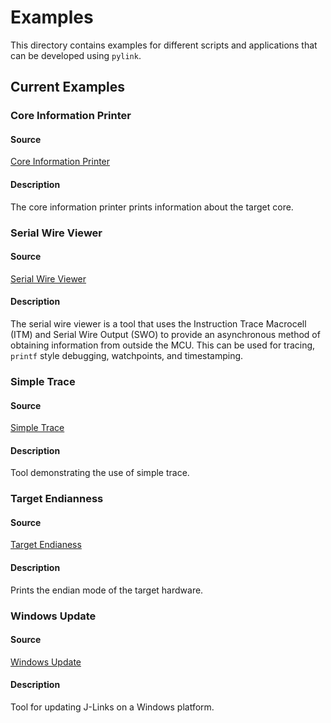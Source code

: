 # Examples

This directory contains examples for different scripts and applications that
can be developed using `pylink`.

## Current Examples

### Core Information Printer

#### Source
[Core Information Printer](./core.py)

#### Description
The core information printer prints information about the target core.


### Serial Wire Viewer

#### Source
[Serial Wire Viewer](./swv.py)

#### Description
The serial wire viewer is a tool that uses the Instruction Trace Macrocell
(ITM) and Serial Wire Output (SWO) to provide an asynchronous method of
obtaining information from outside the MCU.  This can be used for tracing,
`printf` style debugging, watchpoints, and timestamping.


### Simple Trace

#### Source
[Simple Trace](./strace.py)

#### Description
Tool demonstrating the use of simple trace.


### Target Endianness

#### Source
[Target Endianess](./endian.py)

#### Description
Prints the endian mode of the target hardware.


### Windows Update

#### Source
[Windows Update](./windows_update.py)

#### Description
Tool for updating J-Links on a Windows platform.
